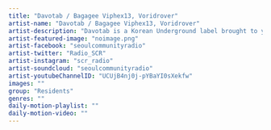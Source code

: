 ```yaml
---
title: "Davotab / Bagagee Viphex13, Voridrover"	
artist-name: "Davotab / Bagagee Viphex13, Voridrover"	
artist-description: "Davotab is a Korean Underground label brought to you by Bagagee, Viphex13 and Voridrover. The aim of the label is to introduce Korea’s underground to a global audience covering Minimal, House, Tech House to Techno. The highly active label from local parties to international festivals.  "	
artist-featured-image: "noimage.png"	
artist-facebook: "seoulcommunityradio"	
artist-twitter: "Radio_SCR"	
artist-instagram: "scr_radio"	
artist-soundcloud: "seoulcommunityradio"	
artist-youtubeChannelID: "UCUjB4nj0j-pYBaYI0sXekfw"	
images: ""	
group: "Residents"	
genres: ""	
daily-motion-playlist: ""	
daily-motion-video: ""		
---
```


